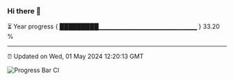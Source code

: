 ### Hi there 👋

⏳ Year progress { █████████▁▁▁▁▁▁▁▁▁▁▁▁▁▁▁▁▁▁▁▁▁ } 33.20 %

---

⏰ Updated on Wed, 01 May 2024 12:20:13 GMT

![Progress Bar CI](https://github.com/liununu/liununu/workflows/Progress%20Bar%20CI/badge.svg)

